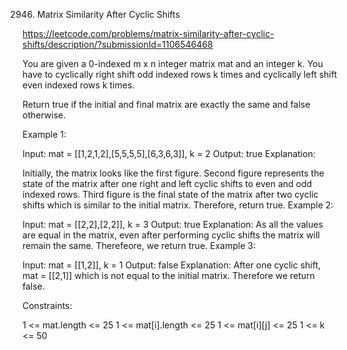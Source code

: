 2946. Matrix Similarity After Cyclic Shifts

https://leetcode.com/problems/matrix-similarity-after-cyclic-shifts/description/?submissionId=1106546468


You are given a 0-indexed m x n integer matrix mat and an integer k. You have to cyclically right shift odd indexed rows k times and cyclically left shift even indexed rows k times.

Return true if the initial and final matrix are exactly the same and false otherwise.

 

Example 1:

Input: mat = [[1,2,1,2],[5,5,5,5],[6,3,6,3]], k = 2
Output: true
Explanation:


Initially, the matrix looks like the first figure. 
Second figure represents the state of the matrix after one right and left cyclic shifts to even and odd indexed rows.
Third figure is the final state of the matrix after two cyclic shifts which is similar to the initial matrix.
Therefore, return true.
Example 2:

Input: mat = [[2,2],[2,2]], k = 3
Output: true
Explanation: As all the values are equal in the matrix, even after performing cyclic shifts the matrix will remain the same. Therefeore, we return true.
Example 3:

Input: mat = [[1,2]], k = 1
Output: false
Explanation: After one cyclic shift, mat = [[2,1]] which is not equal to the initial matrix. Therefore we return false.
 

Constraints:

1 <= mat.length <= 25
1 <= mat[i].length <= 25
1 <= mat[i][j] <= 25
1 <= k <= 50
